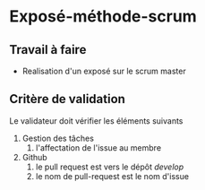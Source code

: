 # Exposé-méthode-scrum

## Travail à faire
- Realisation d'un exposé sur le scrum master

##  Critère de validation

Le validateur doit vérifier les éléments suivants 

1. Gestion des tâches 
   1. l'affectation de l'issue au membre
2. Github
   1. le pull request est vers le dépôt *develop*
   2. le nom de pull-request est le nom d'issue 
